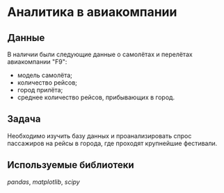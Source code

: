 # Аналитика в авиакомпании


## Данные

В наличии были следующие данные о самолётах и перелётах авиакомпании "F9":
- модель самолёта;
- количество рейсов;
- город прилёта;
- среднее количество рейсов, прибывающих в город.

## Задача

Необходимо изучить базу данных и проанализировать спрос пассажиров на рейсы в города, где проходят крупнейшие фестивали.

## Используемые библиотеки
*pandas*, *matplotlib*, *scipy*

